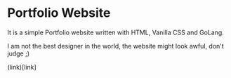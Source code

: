 # Portfolio Website

It is a simple Portfolio website written with HTML, Vanilla CSS and GoLang.

I am not the best designer in the world, the website might look awful, don't judge ;)

(link)[link]